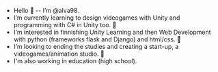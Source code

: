 - Hello 👋 -- I’m @alva98.
- I’m currently learning to design videogames with Unity and programming with C# in Unity too. 🌱
- I’m interested in finnishing Unity Learning and then Web Development with python (frameworks flask and Django) and html/css.   👀  
-  I’m looking to ending the studies and creating a start-up, a videogames/animation studio. 💞️
- I'm also working in education (high school).


<!---
alva98/alva98 is a ✨ special ✨ repository because its `README.md` (this file) appears on your GitHub profile.
You can click the Preview link to take a look at your changes.
--->

